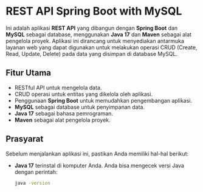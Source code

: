 # REST API Spring Boot with MySQL

Ini adalah aplikasi **REST API** yang dibangun dengan **Spring Boot** dan **MySQL** sebagai database, menggunakan **Java 17** dan **Maven** sebagai alat pengelola proyek. Aplikasi ini dirancang untuk menyediakan antarmuka layanan web yang dapat digunakan untuk melakukan operasi CRUD (Create, Read, Update, Delete) pada data yang disimpan di database MySQL.

## Fitur Utama
- RESTful API untuk mengelola data.
- CRUD operasi untuk entitas yang dikelola oleh aplikasi.
- Penggunaan **Spring Boot** untuk memudahkan pengembangan aplikasi.
- **MySQL** sebagai database untuk penyimpanan data.
- **Java 17** sebagai bahasa pemrograman.
- **Maven** sebagai alat pengelola proyek.

## Prasyarat

Sebelum menjalankan aplikasi ini, pastikan Anda memiliki hal-hal berikut:
- **Java 17** terinstal di komputer Anda. Anda bisa mengecek versi Java dengan perintah:
  ```bash
  java -version
